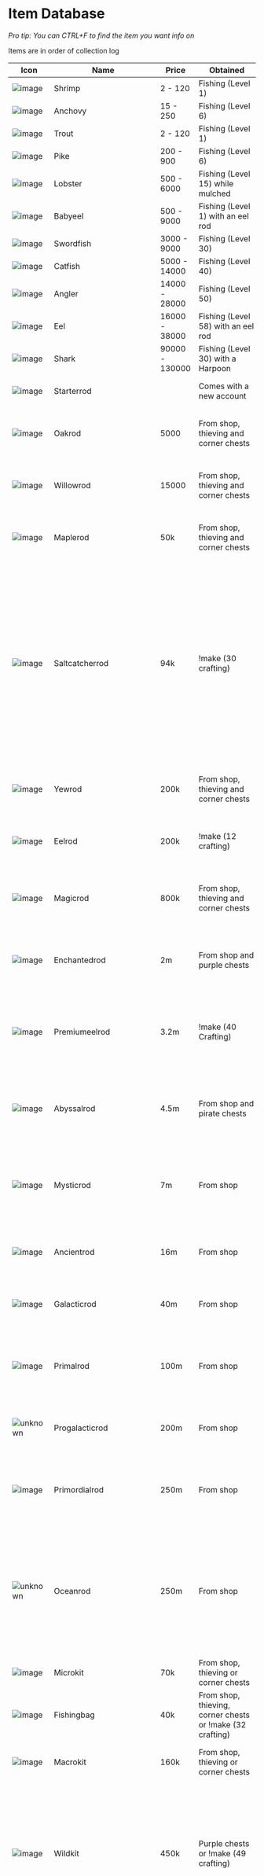 # Item Database

*Pro tip: You can CTRL+F to find the item you want info on*

Items are in order of collection log

| Icon | Name | Price | Obtained | !Item Info |  Wearable | Untradeable | Discontinued |
| -----| ---- | ----- | -------- | ------------| -------- | -------- | ------------ |
| ![image](https://fishbot.app/items/shrimp.png) | Shrimp | 2 - 120 | Fishing (Level 1) | |  | | |
| ![image](https://fishbot.app/items/anchovy.png) | Anchovy | 15 - 250 | Fishing (Level 6) | |  | | |
| ![image](https://fishbot.app/items/trout.png) | Trout | 2 - 120 | Fishing (Level 1) | |  | | |
| ![image](https://fishbot.app/items/pike.png) | Pike | 200 - 900 | Fishing (Level 6) | |  | | |
| ![image](https://fishbot.app/items/lobster.png) | Lobster | 500 - 6000 | Fishing (Level 15) while mulched | |  | | |
| ![image](https://fishbot.app/items/babyeel.png) | Babyeel | 500 - 9000 | Fishing (Level 1) with an eel rod | |  | | |
| ![image](https://fishbot.app/items/swordfish.png) | Swordfish | 3000 - 9000 | Fishing (Level 30) | |  | | |
| ![image](https://fishbot.app/items/catfish.png) | Catfish | 5000 - 14000 | Fishing (Level 40) | |  | | |
| ![image](https://fishbot.app/items/angler.png) | Angler | 14000 - 28000 | Fishing (Level 50) | |  | | |
| ![image](https://fishbot.app/items/eel.png) | Eel | 16000 - 38000 | Fishing (Level 58) with an eel rod| |  | | |
| ![image](https://fishbot.app/items/shark.png) | Shark | 90000 - 130000 | Fishing (Level 30) with a Harpoon| |  | | |
| ![image](https://fishbot.app/items/starterrod.png) | Starterrod | | Comes with a new account | *All noobs gotta start from somewhere!* | On the Rod slot | Untradeable | |
| ![image](https://fishbot.app/items/oakrod.png) | Oakrod | 5000 | From shop, thieving and corner chests | *Fishes well! An upgraded rod, much better than the Starter Rod* | On the Rod slot |  | |
| ![image](https://fishbot.app/items/willowrod.png) | Willowrod | 15000 | From shop, thieving and corner chests | *Fishes great! An upgraded rod, much better than the Oak Rod* | On the Rod slot |  | |
| ![image](https://fishbot.app/items/maplerod.png) | Maplerod |50k | From shop, thieving and corner chests | *Fishes superb! An upgraded rod, much better than your mates rod for sure* | On the Rod slot |  | |
| ![image](https://fishbot.app/items/saltcatcherrod.png) | Saltcatcherrod | 94k | !make (30 crafting) | *Collects salt when fishing but can only catch shrimp and anchovy, gives +20% to shrimp and anchovy caught. About as good as a maple rod. !use saltcatcherrod to collect salt charges into vials, or !use saltcatcherrod discard to discard ALL salt charges for 1 craft exp per charge.* | On the Rod slot |  | |
| ![image](https://fishbot.app/items/yewrod.png) | Yewrod | 200k| From shop, thieving and corner chests | *Fishes supremely! An upgraded rod, one of the best in the sport* | On the Rod slot |  | |
| ![image](https://fishbot.app/items/eelrod.png) | Eelrod | 200k | !make (12 crafting) | *Fishes exclusively for eels! About as good as a yew rod* | On the Rod slot |  | |
| ![image](https://fishbot.app/items/magicrod.png) | Magicrod | 800k | From shop, thieving and corner chests | *Fishes insanely well! An upgraded rod, better than most rods around town* | On the Rod slot |  | |
| ![image](https://fishbot.app/items/enchantedrod.png) | Enchantedrod | 2m | From shop and purple chests | *Fishes with the power of the gods! A world class rod, much better than most rods in the world* | On the Rod slot |  | |
| ![image](https://fishbot.app/items/premiumeelrod.png) | Premiumeelrod | 3.2m | !make (40 Crafting) | *Fishes exclusively for eels with +10% bonus to babyeel and eel caught. About as good as an enchanted rod* | On the Rod slot |  | |
| ![image](https://fishbot.app/items/abyssalrod.png) | Abyssalrod | 4.5m | From shop and pirate chests | *Fishes with the power of the devil! An INSANE rod, much better than most rods in the world* | On the Rod slot |  | |
| ![image](https://fishbot.app/items/mysticrod.png) | Mysticrod | 7m | From shop | *It sparkles, glows and you can just sense its powers, surely theres no known rod thats better in the whole galaxy!* | On the Rod slot |  | |
| ![image](https://fishbot.app/items/ancientrod.png) | Ancientrod | 16m | From shop | *Its ancient, from our great ancestors. A sheer godly and powerful rod!* | On the Rod slot |  | |
| ![image](https://fishbot.app/items/galacticrod.png) | Galacticrod | 40m | From shop | *A rod forged in the cosmos, a true magnificent galactic creation.* | On the Rod slot |  | |
| ![image](https://fishbot.app/items/primalrod.png) | Primalrod | 100m | From shop | *Ancient and predating all of history, forged from dinosaur bones. Surely the strongest rod to ever exist.* | On the Rod slot |  | |
| ![unknown](https://github.com/fishbotapp/fishbotwiki/assets/163616414/c5b6cc1f-36eb-45de-a5de-fe76e2f0c738) | Progalacticrod | 200m | From shop | *A tiny tiny bit better than galacticrod but gives +25% fishing xp.* | On the Rod slot |  | |
| ![image](https://fishbot.app/items/primordialrod.png) | Primordialrod | 250m | From shop | *Ancient, from the primordial soup marking the genesis of life. Slightly better than the primalrod.* | On the Rod slot |  | |
| ![unknown](https://github.com/fishbotapp/fishbotwiki/assets/163616414/c5b6cc1f-36eb-45de-a5de-fe76e2f0c738) | Oceanrod | 250m | From shop | *A deep sea rod, meaning it CANNOT be used for mulched fishing or catching shrimp or anchovy. Grants +1 fishing level when held, slightly better than the primordialrod* | On the Rod slot |  | |
| ![image](https://fishbot.app/items/microkit.png) | Microkit | 70k | From shop, thieving or corner chests | *Allows you to take Xtra Short (XS) fishing trips* | |  | |
| ![image](https://fishbot.app/items/fishingbag.png) | Fishingbag | 40k | From shop, thieving, corner chests or !make (32 crafting) | *Allows you to take Xtra Long (XL) fishing trips* | |  | |
| ![image](https://fishbot.app/items/macrokit.png) | Macrokit | 160k | From shop, thieving or corner chests | *Allows you to take Xtra Xtra Long (XXL) fishing trips* | |  | |
| ![image](https://fishbot.app/items/wildkit.png) | Wildkit | 450k | Purple chests or !make (49 crafting) | *Allows you to take Wildcard fishing trips. This will randomly select the trip length for you.. but grants you +1 fishing level and +1 to your rods power and speed for the trip. Use by doing !fish w* | |  | |
| ![image](https://fishbot.app/items/safekit.png) | Wildkit | 900k | Pirate chests | *Allows you to take Safe XXL fishing trips. This will be an xxl trip, but can never be longer than a fishbot reset. Use by doing !fish sxxl* | |  | |
| ![image](https://fishbot.app/items/gamblersmarble.png) | Gamblersmarble | 70k | Shop, thieving and corner chests | *Increases !gamble limit to 25k* | |  | |
| ![image](https://fishbot.app/items/slappersmarble.png) | Slappersmarble | 70k | Shop, thieving and corner chests | *Increases !slot limit to 500* | |  | |
| ![image](https://fishbot.app/items/incomemarble.png) | Incomemarble | 70k | Shop, thieving and corner chests | *You will get $IRM 5 more every payday!  It stacks with other income items* | |  | |
| ![image](https://fishbot.app/items/interestmarble.png) | Interestmarble | 1.5m | Shop, thieving and purple/pirate chests | *Your coins gain 0.0002% interest every payday (every 15 mins). It stacks with other interest items. Caps out at 15k per payday* | |  | |
| ![image](https://fishbot.app/items/sippersmarble.png) | Sippersmarble | 80k | Thieving and corner chests | *All potions last an extra 20 mins when drank (does not stack with other sippers items)* | |  | |
| ![image](https://fishbot.app/items/gamblerscharm.png) | Gamblerscharm | 200k | Shop, thieving and corner chests | *Increases !gamble limit to 50k* | |  | |
| ![image](https://fishbot.app/items/slapperscharm.png) | Slapperscharm | 200k | Shop, thieving and corner chests | *Increases !slot limit to 1000* | |  | |
| ![image](https://fishbot.app/items/incomecharm.png) | Incomecharm | 200k | Shop, thieving and corner chests | *You will get $IRM 10 more every payday! It stacks with other income items. * | |  | |
| ![image](https://fishbot.app/items/interestcharm.png) | Interestcharm | 5m | Shop, pirate chests | *Your coins gain 0.001% interest every payday (every 15 mins). It stacks with other interest items. Caps out at 15k per payday* | |  | |
| ![image](https://fishbot.app/items/sipperscharm.png) | Sipperscharm | 140k | Thieving and corner/purple chests | *All potions last an extra 40 mins when drank (does not stack with other sippers items)* | |  | |
| ![image](https://fishbot.app/items/gamblersorb.png) | Gamblersorb | 450k | Shop, thieving and corner chests | *Increases !gamble limit to 100k* | |  | |
| ![image](https://fishbot.app/items/slappersorb.png) | Slappersorb | 450k | Shop, thieving and corner chests | *Increases !slot limit to 2000* | |  | |
| ![image](https://fishbot.app/items/incomeorb.png) | Incomeorb | 450k | Shop, thieving and corner chests | *You will get $IRM 20 more every payday!  It stacks with other income items. * | |  | |
| ![image](https://fishbot.app/items/interestorb.png) | Interestorb | 15m | Shop | *Your coins gain 0.002% interest every payday (every 15 mins). It stacks with other interest items. Caps out at 15k per payday* | |  | |
| ![image](https://fishbot.app/items/sippersorb.png) | Sippersorb | 300k | Thieving and purple/pirate chests | *All potions last an extra 60 mins when drank (does not stack with other sippers items)* | |  | |
| ![image](https://fishbot.app/items/crushedvial.png) | Crushedvial |  | Crushing `vial` with `hammer` | *The remains from a crushed up vial, used in many crafting !make recipes. * | |  | |
| ![image](https://fishbot.app/items/mulch.png) | Mulch |  | by !makemulch (requires 25x `anchovy` and 15 fishing) | *Made from mushing together anchovies, used to attract bigger fish (lobster)* | |  | |
| ![image](https://fishbot.app/items/megamulch.png) | Megamulch |  | by !use mulch (requires 200x `shrimp` and 40x `mulch` and 25 fishing) | *Used to attract bigger fish, but with only 2% chance to lose it per trip. Also adds an extra 4% fish caught via mulched fishing.* | |  | |
| ![image](https://fishbot.app/items/bova.png) | Bova |  | found via harvesting a bova bush | *A cluster of bova leaves which can be woven to make all kinds of bova equiptment!* | |  | |
| ![image](https://fishbot.app/items/fisheye.png) | Fisheye |  | by using an `eyehook` on `pike`, thieving, corner chests | *A leftover fisheye! lol. Used in many crafting !make recipes* | |  | |
| ![image](https://fishbot.app/items/rustycoin.png) | Rustycoin |  | thieving and corner chests | *A rusty coin... Used in many crafting !make creipes* | |  | |
| ![image](https://fishbot.app/items/lobsterclaw.png) | Lobsterclaw |  | by using a `lobster` | *A lobster claw! would go well in a potion.  Used in many crafting !make recipes* | |  | |
| ![image](https://fishbot.app/items/fisheggs.png) | Fisheggs |  | by using a `gutter` on most fish | *Fish eggs (fresh and juicy), extracted from a fish! Used in many crafting !make recipes* | |  | |
| ![image](https://fishbot.app/items/pileofsand.png) | Pileofsand |  | found via mulching, fishing or corner chests | *Casual pile of sand* | |  | |
| ![image](https://fishbot.app/items/vial.png) | Vial |  | via fishing, thieving and corner chests | *Can be used to make potions* | |  | |
| ![image](https://fishbot.app/items/vialofsalt.png) | Vialofsalt |  | by using a `chisel` on `saltrock` or by fishing with a `saltcatcherrod` | *Great for drying things out! Can convert eelskin to eelhide* | |  | |
| ![image](https://fishbot.app/items/craftingpotion.png) | Craftingpotion |  | !make (7 crafting) | *Boosts crafting level by 5 for 2 hours* | |  | |
| ![image](https://fishbot.app/items/thievingpotion.png) | Thievingpotion |  | !make (19 crafting) | *Boosts thieving level by 5 for 2 hours* | |  | |
| ![image](https://fishbot.app/items/fishingpotion.png) | Fishingpotion |  | !make (32 crafting) | *Boosts fishing level by 5 for 2 hours* | |  | |
| ![image](https://fishbot.app/items/mulchbomb.png) | Mulchbomb |  | !make (34 crafting) | *Explodes and instantly turns ALL of your fish (of all type) to mulch at various rates. You will not get any craft xp for this.* | |  | |
| ![image](https://fishbot.app/items/sortingpotion.png) | Sortingpotion |  | !make (37 crafting) | *Sorts the order of your inventory to match that of the collection log* | |  | |
| ![image](https://fishbot.app/items/gamblerspotion.png) | Gamblerspotion |  | !make (42 crafting) | *Makes your gamble and slot limit 2x, gamble win 52 and over (instead of 53) and mysteryprize and feech 1% easier to get in slots.. for 2 hours* | |  | |
| ![image](https://fishbot.app/items/alchemypotion.png) | Alchemypotion |  | !make (44 crafting) | *Can use on an item to sell that item for 42% of its value (compared to 35% you would get from !sell)* | |  | |
| ![image](https://fishbot.app/items/extendedcraftingpotion.png) | Extendedcraftingpotion |  | !make (37 crafting) | *Boosts crafting lvl by 5... until next reset!* | |  | |
| ![image](https://fishbot.app/items/extendedthievingpotion.png) | Extendedthievingpotion |  | !make (41 crafting) | *Boosts thieving lvl by 5... until next reset!* | |  | |
| ![image](https://fishbot.app/items/extendedfishingpotion.png) | Extendedfishingpotion |  | !make (46 crafting) | *Boosts fishing lvl by 5... until next reset!* | |  | |
| ![image](https://fishbot.app/items/supercraftingpotion.png) | Supercraftingpotion |  | !make (39 crafting) | *Boosts crafting level by 9 for 2 hours* | |  | |
| ![image](https://fishbot.app/items/superthievingpotion.png) | Superthievingpotion |  | !make (48 crafting) | *Boosts thieving level by 9 for 2 hours* | |  | |
| ![image](https://fishbot.app/items/superfishingpotion.png) | Superfishingpotion |  | !make (52 crafting) | *Boosts fishing level by 9 for 2 hours* | |  | |
| ![image](https://fishbot.app/items/bovaberrypotion.png) | Bovaberrypotion |  | !make (53 crafting) | When drank, is consumed and gives +225 fishing, thieving and crafting xp. It also grants 10% chance of an extra bova when harvesting a bova bush until next reset! ** | |  | |
| ![image](https://fishbot.app/items/extendedgamblerspotion.png) | Extendedgamblerspotion |  | !make (54 crafting) | *Just like a regular gamblerspotion..  but will last until next reset!* | |  | |
| ![unknown](https://github.com/fishbotapp/fishbotwiki/assets/163616414/c5b6cc1f-36eb-45de-a5de-fe76e2f0c738)  | ??? |  |  | ** | |  | |
|  ![unknown](https://github.com/fishbotapp/fishbotwiki/assets/163616414/c5b6cc1f-36eb-45de-a5de-fe76e2f0c738)  | ??? |  | | ** | |  | |
|  ![unknown](https://github.com/fishbotapp/fishbotwiki/assets/163616414/c5b6cc1f-36eb-45de-a5de-fe76e2f0c738)  | ??? |  | | ** | |  | |
| ![unknown](https://github.com/fishbotapp/fishbotwiki/assets/163616414/c5b6cc1f-36eb-45de-a5de-fe76e2f0c738) | ??? |  |  | ** | |  | |
|  ![unknown](https://github.com/fishbotapp/fishbotwiki/assets/163616414/c5b6cc1f-36eb-45de-a5de-fe76e2f0c738) | ??? |  |  | ** | |  | |
|  ![unknown](https://github.com/fishbotapp/fishbotwiki/assets/163616414/c5b6cc1f-36eb-45de-a5de-fe76e2f0c738) | ??? |  |  | ** | |  | |
|  ![unknown](https://github.com/fishbotapp/fishbotwiki/assets/163616414/c5b6cc1f-36eb-45de-a5de-fe76e2f0c738) | ??? |  |  | ** | |  | |
| ![image](https://fishbot.app/items/straw.png) | Straw |  |  | ** | |  | |
| ![image](https://fishbot.app/items/eyehook.png) | Eyehook |  |  | ** | |  | |
| ![image](https://fishbot.app/items/hammer.png) | Hammer |  |  | ** | |  | |
| ![image](https://fishbot.app/items/mulchmallet.png) | Mulchmallet |  |  | ** | |  | |
| ![image](https://fishbot.app/items/chisel.png) | Chisel |  |  | ** | |  | |
| ![image](https://fishbot.app/items/craftingknife.png) | Craftingknife |  |  | ** | |  | |
| ![image](https://fishbot.app/items/gutter.png) | Gutter |  |  | ** | |  | |
| ![image](https://fishbot.app/items/sickle.png) | Sickle |  |  | ** | |  | |
| ![image](https://fishbot.app/items/glowingstraw.png) | Glowingstraw |  |  | ** | |  | |
| ![image](https://fishbot.app/items/glowingeyehook.png) | Glowingeyehook |  |  | ** | |  | |
| ![image](https://fishbot.app/items/glowinghammer.png) | Glowinghammer |  |  | ** | |  | |
| ![image](https://fishbot.app/items/glowingmulchmallet.png) | Glowingmulchmallet |  |  | ** | |  | |
| ![image](https://fishbot.app/items/glowingchisel.png) | Glowingchisel |  |  | ** | |  | |
| ![image](https://fishbot.app/items/glowingcraftingknife.png) | Glowingcraftingknife |  |  | ** | |  | |
| ![image](https://fishbot.app/items/glowinggutter.png) | Glowinghutter |  |  | ** | |  | |
| ![image](https://fishbot.app/items/glowingsickle.png) | Glowingsickle |  |  | ** | |  | |
| ![image](https://fishbot.app/items/mealer.png) | Mealer |  |  | ** | |  | |
| ![image](https://fishbot.app/items/mealexpansionpack.png) | Mealexpansionpack |  |  | ** | |  | |
| ![image](https://fishbot.app/items/fishmeal.png) | Fishmeal |  |  | ** | |  | |
| ![image](https://fishbot.app/items/mealshield.png) | Mealshield |  |  | ** | |  | |
| ![image](https://fishbot.app/items/lobsterlure.png) | Lobsterlure |  |  | *when you fish for lobsters you will get 10% more* | |  | |
| ![image](https://fishbot.app/items/anchovyanchor.png) | Anchovyanchor |  |  | *theres a 10% chance to double your anchovies caught* | |  | |
| ![image](https://fishbot.app/items/trouttrappa.png) | Trouttrappa |  |  | *you will get 7% more trout and trout caught give 7% more exp* | |  | |
| ![image](https://fishbot.app/items/pikepicker.png) | Pikepicker |  |  | *+10% pike caught* | |  | |
| ![image](https://fishbot.app/items/pikepecker.png) | Pikepecker |  |  | *pikes give 10% more exp when fished* | |  | |
| ![image](https://fishbot.app/items/swordsnatcher.png) | Swordsnatcher |  |  | *+5% swordfish caught. Also, if you catch 3 or more swordfish in a single fishing trip, it will add 3 more* | |  | |
| ![image](https://fishbot.app/items/catnip.png) | Catnip |  |  | *+10% catfish caught. Also, each pike you catch will give a 1 in 60 chance to upgrade to a catfish* | |  | |
| ![image](https://fishbot.app/items/eelbait.png) | Eelbait |  |  | *+12% eels/babyeels caught and 2% chance to double all eels/babyeels caught* | |  | |
| ![image](https://fishbot.app/items/primeeelbait.png) | Primeeelbait |  |  | *eels/babyeels caught each trip will boost randomly between +10% and +100%* | |  | |
| ![image](https://fishbot.app/items/angludo.png) | Angludo |  |  | *+15% angler caught. Also, (if lvl 50 or higher fishing) grants 1 in 700 chance PER minute spent on the lake to get a free angler* | |  | |
| ![image](https://fishbot.app/items/rainbowtrout.png) | Rainbowtrout |  |  | *grants +2% exp for fishing trout and +1% trout caught. Counts for all fishing trips and you can stack as many as you like! (up to a max of 50x rainbowtrout)* | |  | |
| ![image](https://fishbot.app/items/albinolobster.png) | Albinolobster |  |  | *grants +1% lobster gained on fishing trips and you can stack as many of them as you like! (up to a max of 100x)* | |  | |
| ![image](https://fishbot.app/items/lobsterbarrel.png) | lobsterbarrel |  |  | ** | |  | |
| ![image](https://fishbot.app/items/lobsterstatue.png) | lobsterstatue |  |  | ** | |  | |
| ![unknown](https://github.com/fishbotapp/fishbotwiki/assets/163616414/c5b6cc1f-36eb-45de-a5de-fe76e2f0c738) | ??? |  |  | ** | |  | |
| ![image](https://fishbot.app/items/minilockpick.png) | minilockpick |  |  | ** | |  | |
| ![image](https://fishbot.app/items/lockpick.png) | lockpick |  |  | ** | |  | |
| ![image](https://fishbot.app/items/bronzelockpick.png) | bronzelockpick |  |  | ** | |  | |
| ![image](https://fishbot.app/items/silverlockpick.png) | silverlockpick |  |  | ** | |  | |
| ![image](https://fishbot.app/items/goldlockpick.png) | goldlockpick |  |  | ** | |  | |
| ![image](https://fishbot.app/items/platinumlockpick.png) | platinumlockpick |  |  | ** | |  | |
| ![image](https://fishbot.app/items/enchantedlockpick.png) | enchantedlockpick |  |  | ** | |  | |
| ![unknown](https://github.com/fishbotapp/fishbotwiki/assets/163616414/c5b6cc1f-36eb-45de-a5de-fe76e2f0c738) | ???? |  |  | ** | |  | |
| ![unknown](https://github.com/fishbotapp/fishbotwiki/assets/163616414/c5b6cc1f-36eb-45de-a5de-fe76e2f0c738) | ???? |  |  | ** | |  | |
| ![image](https://fishbot.app/items/barrelnote.png) | barrelnote |  |  | ** | |  | |
| ![image](https://fishbot.app/items/otherbarrelnote.png) | otherbarrelnote |  |  | ** | |  | |
| ![image](https://fishbot.app/items/shorenote.png) | shorenote |  |  | ** | |  | |
| ![image](https://fishbot.app/items/shopnote.png) | shopnote |  |  | ** | |  | |
| ![unknown](https://github.com/fishbotapp/fishbotwiki/assets/163616414/c5b6cc1f-36eb-45de-a5de-fe76e2f0c738) | ???? |  |  | ** | |  | |
| ![image](https://fishbot.app/items/coinbattery.png) | coinbattery |  |  | ** | |  | |
| ![image](https://fishbot.app/items/shrimpbattery.png) | shrimpbattery |  |  | ** | |  | |
| ![image](https://fishbot.app/items/lobsterbattery.png) | lobsterbattery |  |  | ** | |  | |
| ![image](https://fishbot.app/items/shrimppassport.png) | shrimppassport |  |  | ** | |  | |
| ![image](https://fishbot.app/items/anchovypassport.png) | anchovypassport |  |  | ** | |  | |
| ![image](https://fishbot.app/items/troutpassport.png) | troutpassport |  |  | ** | |  | |
| ![image](https://fishbot.app/items/pikepassport.png) | pikepassport |  |  | ** | |  | |
| ![image](https://fishbot.app/items/shrimpmarket.png) | shrimpmarket |  |  | ** | |  | |
| ![image](https://fishbot.app/items/anchovymarket.png) | anchovymarket |  |  | ** | |  | |
| ![image](https://fishbot.app/items/troutmarket.png) | troutmarket |  |  | ** | |  | |
| ![image](https://fishbot.app/items/pikemarket.png) | pikemarket |  |  | ** | |  | |
| ![image](https://fishbot.app/items/swordfishmarket.png) | swordfishmarket |  |  | ** | |  | |
| ![image](https://fishbot.app/items/lobstermarket.png) | lobstermarket |  |  | ** | |  | |
| ![image](https://fishbot.app/items/goodreel.png) | goodreel |  |  | ** | |  | |
| ![image](https://fishbot.app/items/greatreel.png) | greatreel |  |  | ** | |  | |
| ![image](https://fishbot.app/items/supremereel.png) | supremereel |  |  | ** | |  | |
| ![image](https://fishbot.app/items/goodgrip.png) | goodgrip |  |  | ** | |  | |
| ![image](https://fishbot.app/items/greatgrip.png) | greatgrip |  |  | ** | |  | |
| ![image](https://fishbot.app/items/supremegrip.png) | supremegrip |  |  | ** | |  | |
| ![image](https://fishbot.app/items/slots2.png) | slots2 |  |  | ** | |  | |
| ![image](https://fishbot.app/items/gamblebanner.png) | gamblebanner |  |  | ** | |  | |
| ![image](https://fishbot.app/items/eelskin.png) | eelskin |  |  | ** | |  | |
| ![image](https://fishbot.app/items/eelhide.png) | eelhide |  |  | ** | |  
| ![image](https://fishbot.app/items/sharkeye.png) | sharkeye |  |  | ** | |  
| ![image](https://fishbot.app/items/sharkskin.png) | sharkskin |  |  | ** | |  
| ![image](https://fishbot.app/items/sharkhide.png) | sharkhide |  |  | ** | |  
| ![image](https://fishbot.app/items/sharkfin.png) | sharkfin |  |  | ** | |  
| ![image](https://fishbot.app/items/fishinglamp.png) | fishinglamp |  |  | ** | |  
| ![image](https://fishbot.app/items/visiontotem.png) | visiontotem |  |  | ** | |  
| ![image](https://fishbot.app/items/glasstotem.png) | glasstotem |  |  | ** | |  
| ![image](https://fishbot.app/items/fishxpring.png) | fishxpring |  |  | ** | |  
| ![image](https://fishbot.app/items/fishfortunering.png) | fishfortunering |  |  | ** | |  
| ![image](https://fishbot.app/items/thievexpammy.png) | thievexpammy |  |  | ** | |  
| ![image](https://fishbot.app/items/thievetimeammy.png) | thievetimeammy |  |  | ** | |  
| ![image](https://fishbot.app/items/craftxpanklet.png) | craftxpanklet |  |  | ** | |  
| ![image](https://fishbot.app/items/craftsupplyanklet.png) | craftsupplyanklet |  |  | ** | |  
| ![image](https://fishbot.app/items/blingbox.png) | blingbox |  |  | ** | |  
| ![image](https://fishbot.app/items/blingbuffer.png) | blingbuffer |  |  | ** | |  
| ![image](https://fishbot.app/items/blingtrinket.png) | blingtrinket |  |  | ** | |  
| ![image](https://fishbot.app/items/uncutsapphire.png) | uncutsapphire |  |  | ** | |  
| ![image](https://fishbot.app/items/uncutemerald.png) | uncutemerald |  |  | ** | |  
| ![image](https://fishbot.app/items/uncutruby.png) | uncutruby |  |  | ** | |  
| ![image](https://fishbot.app/items/uncutamethyst.png) | uncutamethyst |  |  | ** | |  
| ![image](https://fishbot.app/items/uncutlapis.png) | uncutlapis |  |  | ** | |  
| ![image](https://fishbot.app/items/uncutonyx.png) | uncutonyx |  |  | ** | |  
| ![unknown](https://github.com/fishbotapp/fishbotwiki/assets/163616414/c5b6cc1f-36eb-45de-a5de-fe76e2f0c738) | ???? |  |  | ** | |  
| ![image](https://fishbot.app/items/sapphire.png) | sapphire |  |  | ** | |  
| ![image](https://fishbot.app/items/emerald.png) | emerald |  |  | ** | |  
| ![image](https://fishbot.app/items/ruby.png) | ruby |  |  | ** | |  
| ![image](https://fishbot.app/items/amethyst.png) | amethyst |  |  | ** | |  
| ![image](https://fishbot.app/items/lapis.png) | lapis |  |  | ** | |  
| ![image](https://fishbot.app/items/onyx.png) | onyx |  |  | ** | |  
| ![unknown](https://github.com/fishbotapp/fishbotwiki/assets/163616414/c5b6cc1f-36eb-45de-a5de-fe76e2f0c738) | ????? |  |  | ** | |  
| ![image](https://fishbot.app/items/saltrock.png) | saltrock |  |  | ** | |  
| ![image](https://fishbot.app/items/glasstrinket.png) | glasstrinket |  |  | ** | |  
| ![image](https://fishbot.app/items/saltdispencer.png) | saltdispencer |  |  | ** | |  
| ![image](https://fishbot.app/items/greensaltdispencer.png) | greensaltdispencer |  |  | ** | |  
| ![image](https://fishbot.app/items/redsaltdispencer.png) | redsaltdispencer |  |  | ** | |  
| ![image](https://fishbot.app/items/saltypants.png) | saltypants |  |  | ** | |  
| ![image](https://fishbot.app/items/vialpack.png) | vialpack |  |  | ** | |  
| ![image](https://fishbot.app/items/mulchpack.png) | mulchpack |  |  | ** | |  
| ![image](https://fishbot.app/items/fisheyepack.png) | fisheyepack |  |  | ** | |  
| ![image](https://fishbot.app/items/rustycoinpack.png) | rustycoinpack |  |  | ** | |  
| ![image](https://fishbot.app/items/lobsterclawpack.png) | lobsterclawpack |  |  | ** | |  
| ![image](https://fishbot.app/items/leatherpack.png) | leatherpack |  |  | ** | |  
| ![image](https://fishbot.app/items/guildpack.png) | guildpack |  |  | ** | |  
| ![image](https://fishbot.app/items/automulcher.png) | automulcher |  |  | ** | |  
| ![image](https://fishbot.app/items/shrimperslamp.png) | shrimperslamp |  |  | ** | |  
| ![image](https://fishbot.app/items/chovylamp.png) | chovylamp |  |  | ** | |  
| ![image](https://fishbot.app/items/sleeperslamp.png) | sleeperslamp |  |  | ** | |  
| ![image](https://fishbot.app/items/troutylamp.png) | troutylamp |  |  | ** | |  
| ![image](https://fishbot.app/items/mulcherslamp.png) | mulcherslamp |  |  | ** | |  
| ![image](https://fishbot.app/items/profishinglamp.png) | profishinglamp |  |  | ** | |  
|  ![unknown](https://github.com/fishbotapp/fishbotwiki/assets/163616414/c5b6cc1f-36eb-45de-a5de-fe76e2f0c738) | ???? |  |  | ** | | 
| ![image](https://fishbot.app/items/bluefishbowl.png) | bluefishbowl |  |  | ** | |  
| ![image](https://fishbot.app/items/greenfishbowl.png) | greenfishbowl |  |  | ** | |  
| ![image](https://fishbot.app/items/powershards.png) | powershards |  |  | ** | |  
| ![image](https://fishbot.app/items/speedshards.png) | speedshards |  |  | ** | |  
| ![image](https://fishbot.app/items/sapphiresinker.png) | sapphiresinker |  |  | ** | |  
| ![image](https://fishbot.app/items/rubysinker.png) | rubysinker |  |  | ** | |  
| ![image](https://fishbot.app/items/onyxsinker.png) | onyxsinker |  |  | ** | |  
| ![unknown](https://github.com/fishbotapp/fishbotwiki/assets/163616414/c5b6cc1f-36eb-45de-a5de-fe76e2f0c738) | ???? |  |  | ** | |  
| ![image](https://fishbot.app/items/chiselheatstone.png) | chiselheatstone |  |  | ** | |  
| ![image](https://fishbot.app/items/rubylocket.png) | rubylocket |  |  | ** | |  
| ![unknown](https://github.com/fishbotapp/fishbotwiki/assets/163616414/c5b6cc1f-36eb-45de-a5de-fe76e2f0c738) | ???? |  |  | ** | |  
| ![image](https://fishbot.app/items/maniceggeye.png) | maniceggeye |  |  | ** | |  
| ![image](https://fishbot.app/items/gamblersglasses.png) | gamblersglasses |  |  | ** | |  
|  ![unknown](https://github.com/fishbotapp/fishbotwiki/assets/163616414/c5b6cc1f-36eb-45de-a5de-fe76e2f0c738) | ????? |  |  | ** | |  
| ![image](https://fishbot.app/items/orbcore.png) | orbcore |  |  | ** | |  
| ![image](https://fishbot.app/items/smallxpbag.png) | smallxpbag |  |  | ** | |  
| ![image](https://fishbot.app/items/medxpbag.png) | medxpbag |  |  | ** | |  
| ![image](https://fishbot.app/items/bigxpbag.png) | bigxpbag |  |  | ** | |  
| ![image](https://fishbot.app/items/hugexpbag.png) | hugexpbag |  |  | ** | |  
| ![image](https://fishbot.app/items/massivexpbag.png) | massivexpbag |  |  | ** | |  
| ![image](https://fishbot.app/items/bova.png) | bova |  |  By harvesting bova corner events | ** | |  
| ![image](https://fishbot.app/items/fishberry.png) | fishberry |  | Rare find when harvesting bova corner events  | ** | |  
| ![image](https://fishbot.app/items/thieveberry.png) | thieveberry |  | Rare find when harvesting bova corner events  | ** | |  
| ![image](https://fishbot.app/items/craftberry.png) | craftberry |  | Rare find when harvesting bova corner events  | ** | |  
| ![image](https://fishbot.app/items/fishbovaboots.png) | fishbovaboots |  | can !make at level 21 crafting | ** | |  
| ![image](https://fishbot.app/items/thievebovaboots.png) | thievebovaboots |  | can !make at level 21 crafting | ** | |  
| ![image](https://fishbot.app/items/craftbovaboots.png) | craftbovaboots |  | can !make at level 21 crafting | ** | |  
| ![image](https://fishbot.app/items/fishbovagloves.png) | fishbovagloves |  | can !make at level 27 crafting | ** | |  
| ![image](https://fishbot.app/items/thievebovagloves.png) | thievebovagloves |  | can !make at level 27 crafting | ** | |  
| ![image](https://fishbot.app/items/craftbovagloves.png) | craftbovagloves |  | can !make at level 27 crafting | ** | |  
| ![image](https://fishbot.app/items/bovaberly.png) | bovaberly |  | can !make at level 30 crafting | ** | |  
| ![image](https://fishbot.app/items/bovalockpurse.png) | bovalockpurse |  | can !make at level 30 crafting | ** | |  
| ![image](https://fishbot.app/items/bovasaltbox.png) | bovasaltbox |  | can !make at level 30 crafting | ** | |  
| ![image](https://fishbot.app/items/fishbovahat.png) | fishbovahat |  | can !make at level 35 crafting | ** | |  
| ![image](https://fishbot.app/items/thievebovahat.png) | thievebovahat |  | can !make at level 35 crafting | ** | |  
| ![image](https://fishbot.app/items/craftbovahat.png) | craftbovahat |  | can !make at level 35 crafting | ** | |  
| ![image](https://fishbot.app/items/fishbovashorts.png) | fishbovashorts |  |  can !make at level 38 crafting| ** | |  
| ![image](https://fishbot.app/items/thievebovashorts.png) | thievebovashorts |  | can !make at level 38 crafting | ** | |  
| ![image](https://fishbot.app/items/craftbovashorts.png) | craftbovashorts |  | can !make at level 38 crafting | ** | |  
| ![image](https://fishbot.app/items/fishbovamask.png) | fishbovamask |  | can !make at level 41 crafting | ** | |  
| ![image](https://fishbot.app/items/thievebovamask.png) | thievebovamask |  | can !make at level 41 crafting | ** | |  
| ![image](https://fishbot.app/items/craftbovamask.png) | craftbovamask |  | can !make at level 41 crafting | ** | |  
| ![image](https://fishbot.app/items/fishbovaeski.png) | fishbovaeski |  | can !make at level 42 crafting | ** | |  
| ![image](https://fishbot.app/items/thievebovaeski.png) | thievebovaeski |  | can !make at level 42 crafting | ** | |  
| ![image](https://fishbot.app/items/craftbovaeski.png) | craftbovaeski |  |can !make at level 42 crafting  | ** | |  
| ![image](https://fishbot.app/items/fishbovanecklace.png) | fishbovanecklace |  | can !make at level 47 crafting | ** | |  
| ![image](https://fishbot.app/items/thievebovanecklace.png) | thievebovanecklace | | can !make at level 47 crafting |  | ** | |  
| ![image](https://fishbot.app/items/craftbovanecklace.png) | craftbovanecklace |  | can !make at level 47 crafting | ** | |  
| ![image](https://fishbot.app/items/fishbovagown.png) | fishbovagown |  |  can !make at level 51 crafting| ** | |  
| ![image](https://fishbot.app/items/thievebovagown.png) | thievebovagown |  | can !make at level 51 crafting |  | ** | |  
| ![image](https://fishbot.app/items/craftbovagown.png) | craftbovagown |  | can !make at level 51 crafting | ** | |  
| ![image](https://fishbot.app/items/fishbovaring.png) | fishbovaring |  | can !make at level 53 crafting | ** | |  
| ![image](https://fishbot.app/items/thievebovaring.png) | thievebovaring |  | can !make at level 53 crafting  | ** | |  
| ![image](https://fishbot.app/items/craftbovaring.png) | craftbovaring |  | can !make at level 53 crafting | ** | |  
| ![image](https://fishbot.app/items/redcoat.png) | redcoat |  |  | ** | |  
| ![image](https://fishbot.app/items/greencoat.png) | greencoat |  |  | ** | |  
| ![image](https://fishbot.app/items/turncoat.png) | turncoat |  |  | ** | |  
| ![image](https://fishbot.app/items/ghostcoat.png) | ghostcoat |  |  | ** | |  
| ![image](https://fishbot.app/items/spycoat.png) | spycoat |  |  | ** | |  
| ![image](https://fishbot.app/items/brewgloves.png) | Brewgloves |  |  | ** | |  | |
| ![image](https://fishbot.app/items/mulchupgloves.png) | Mulchupgloves |  |  | ** | |  | |
| ![image](https://fishbot.app/items/fishworkgloves.png) | Fishworkgloves |  |  | ** | |  | |
| ![image](https://fishbot.app/items/eelworkgloves.png) | Eelworkgloves |  |  | ** | |  | |
| ![image](https://fishbot.app/items/thiefgloves.png) | Thiefgloves |  |  | ** | |  | |
| ![image](https://fishbot.app/items/blipgloves.png) | Blipgloves |  |  | ** | |  | |
| ![image](https://fishbot.app/items/thiefmask.png) | Thiefmask |  |  | ** | |  | |
| ![image](https://fishbot.app/items/thiefboots.png) | Thiefboots |  |  | ** | |  | |
| ![image](https://fishbot.app/items/clawgetterboots.png) | Clawgetterboots |  |  | ** | |  | |
| ![image](https://fishbot.app/items/vialpocket.png) | Vialpocket |  |  | ** | |  | |
| ![image](https://fishbot.app/items/mulchpocket.png) | Mulchpocket |  |  | ** | |  | |
| ![image](https://fishbot.app/items/dubloonpocket.png) | Dubloonpocket |  |  | ** | |  | |
| ![image](https://fishbot.app/items/gempocket.png) | Gempocket |  |  | ** | |  | |
| ![image](https://fishbot.app/items/coinpurse.png) | Coinpurse |  |  | ** | |  | |
| ![image](https://fishbot.app/items/craftingsack.png) | Craftingsack |  |  | ** | |  | |
| ![image](https://fishbot.app/items/thievingsack.png) | Thievingsack |  |  | ** | |  | |
| ![image](https://fishbot.app/items/fishingsack.png) | Fishingsack |  |  | ** | |  | |
| ![image](https://fishbot.app/items/moneysack.png) | Moneysack |  |  | ** | |  | |
| ![image](https://fishbot.app/items/mealhidepants.png) | Mealhidepants |  |  | ** | |  | |
| ![image](https://fishbot.app/items/speedhidepants.png) | Speedhidepants |  |  | ** | |  | |
| ![image](https://fishbot.app/items/sleephidepants.png) | Sleephidepants |  |  | ** | |  | |
| ![image](https://fishbot.app/items/eelerseski.png) | Eelerseski |  |  | ** | |  | |
| ![image](https://fishbot.app/items/eelhideshield.png) | Eelhideshield |  |  | ** | |  | |
| ![unknown](https://github.com/fishbotapp/fishbotwiki/assets/163616414/c5b6cc1f-36eb-45de-a5de-fe76e2f0c738) | ??? |  |  | ** | |  | |
| ![unknown](https://github.com/fishbotapp/fishbotwiki/assets/163616414/c5b6cc1f-36eb-45de-a5de-fe76e2f0c738) | ??? |  |  | ** | |  | |
| ![unknown](https://github.com/fishbotapp/fishbotwiki/assets/163616414/c5b6cc1f-36eb-45de-a5de-fe76e2f0c738) | ??? |  |  | ** | |  | |
| ![unknown](https://github.com/fishbotapp/fishbotwiki/assets/163616414/c5b6cc1f-36eb-45de-a5de-fe76e2f0c738) | ??? |  |  | ** | |  | |
| ![unknown](https://github.com/fishbotapp/fishbotwiki/assets/163616414/c5b6cc1f-36eb-45de-a5de-fe76e2f0c738) | ??? |  |  | ** | |  | |
| ![unknown](https://github.com/fishbotapp/fishbotwiki/assets/163616414/c5b6cc1f-36eb-45de-a5de-fe76e2f0c738) | ??? |  |  | ** | |  | |
| ![unknown](https://github.com/fishbotapp/fishbotwiki/assets/163616414/c5b6cc1f-36eb-45de-a5de-fe76e2f0c738) | ??? |  |  | ** | |  | |
| ![unknown](https://github.com/fishbotapp/fishbotwiki/assets/163616414/c5b6cc1f-36eb-45de-a5de-fe76e2f0c738) | ??? |  |  | ** | |  | |
| ![unknown](https://github.com/fishbotapp/fishbotwiki/assets/163616414/c5b6cc1f-36eb-45de-a5de-fe76e2f0c738) | ??? |  |  | ** | |  | |
| ![unknown](https://github.com/fishbotapp/fishbotwiki/assets/163616414/c5b6cc1f-36eb-45de-a5de-fe76e2f0c738) | ??? |  |  | ** | |  | |
| ![unknown](https://github.com/fishbotapp/fishbotwiki/assets/163616414/c5b6cc1f-36eb-45de-a5de-fe76e2f0c738) | ??? |  |  | ** | |  | |
| ![unknown](https://github.com/fishbotapp/fishbotwiki/assets/163616414/c5b6cc1f-36eb-45de-a5de-fe76e2f0c738) | ??? |  |  | ** | |  | |
| ![unknown](https://github.com/fishbotapp/fishbotwiki/assets/163616414/c5b6cc1f-36eb-45de-a5de-fe76e2f0c738) | ??? |  |  | ** | |  | |
| ![unknown](https://github.com/fishbotapp/fishbotwiki/assets/163616414/c5b6cc1f-36eb-45de-a5de-fe76e2f0c738) | ??? |  |  | ** | |  | |
| ![unknown](https://github.com/fishbotapp/fishbotwiki/assets/163616414/c5b6cc1f-36eb-45de-a5de-fe76e2f0c738) | ??? |  |  | ** | |  | |
| ![unknown](https://github.com/fishbotapp/fishbotwiki/assets/163616414/c5b6cc1f-36eb-45de-a5de-fe76e2f0c738) | ??? |  |  | ** | |  | |
| ![unknown](https://github.com/fishbotapp/fishbotwiki/assets/163616414/c5b6cc1f-36eb-45de-a5de-fe76e2f0c738) | ??? |  |  | ** | |  | |
| ![unknown](https://github.com/fishbotapp/fishbotwiki/assets/163616414/c5b6cc1f-36eb-45de-a5de-fe76e2f0c738) | ??? |  |  | ** | |  | |
| ![unknown](https://github.com/fishbotapp/fishbotwiki/assets/163616414/c5b6cc1f-36eb-45de-a5de-fe76e2f0c738) | ??? |  |  | ** | |  | |
| ![unknown](https://github.com/fishbotapp/fishbotwiki/assets/163616414/c5b6cc1f-36eb-45de-a5de-fe76e2f0c738) | ??? |  |  | ** | |  | |
| ![unknown](https://github.com/fishbotapp/fishbotwiki/assets/163616414/c5b6cc1f-36eb-45de-a5de-fe76e2f0c738) | ??? |  |  | ** | |  | |
| ![unknown](https://github.com/fishbotapp/fishbotwiki/assets/163616414/c5b6cc1f-36eb-45de-a5de-fe76e2f0c738) | ??? |  |  | ** | |  | |
| ![unknown](https://github.com/fishbotapp/fishbotwiki/assets/163616414/c5b6cc1f-36eb-45de-a5de-fe76e2f0c738) | ??? |  |  | ** | |  | |
| ![unknown](https://github.com/fishbotapp/fishbotwiki/assets/163616414/c5b6cc1f-36eb-45de-a5de-fe76e2f0c738) | ??? |  |  | ** | |  | |
| ![unknown](https://github.com/fishbotapp/fishbotwiki/assets/163616414/c5b6cc1f-36eb-45de-a5de-fe76e2f0c738) | ??? |  |  | ** | |  | |
| ![image](https://fishbot.app/items/gemcuttersmonocle.png) | Gemcuttersmonocle |  |  | ** | |  | |
| ![unknown](https://github.com/fishbotapp/fishbotwiki/assets/163616414/c5b6cc1f-36eb-45de-a5de-fe76e2f0c738) | ??? |  |  | ** | |  | |
| ![unknown](https://github.com/fishbotapp/fishbotwiki/assets/163616414/c5b6cc1f-36eb-45de-a5de-fe76e2f0c738) | ??? |  |  | ** | |  | |
| ![image](https://fishbot.app/items/dubloon.png) | Dubloon |  |  | ** | |  | |
| ![image](https://fishbot.app/items/crusheddubloon.png) | Crusheddubloon |  |  | ** | |  | |
| ![image](https://fishbot.app/items/crushedgem.png) | Crushedgem |  |  | ** | |  | |
| ![image](https://fishbot.app/items/glowblip.png) | Glowblip |  |  | ** | |  | |
| ![image](https://fishbot.app/items/glowenergy.png) | Glowenergy |  |  | ** | |  | |
| ![image](https://fishbot.app/items/glowconverter.png) | Glowconverter |  |  | ** | |  | |
| ![image](https://fishbot.app/items/glowpowerpack.png) | Glowpowerpack |  |  | ** | |  | |
| ![image](https://fishbot.app/items/glowexpansionpack.png) | Glowexpansionpack |  |  | ** | |  | |
| ![image](https://fishbot.app/items/weatherorb.png) | Weatherorb |  |  | *Found in purple/pirate chests. Can be !use weatherorb once per reset to change the weather conditions* | |  | |
| ![image](https://fishbot.app/items/weathermanshat.png) | Weathermanshat |  |  | ** | |  | |
| ![unknown](https://github.com/fishbotapp/fishbotwiki/assets/163616414/c5b6cc1f-36eb-45de-a5de-fe76e2f0c738) | ??? |  |  | ** | |  | |
| ![unknown](https://github.com/fishbotapp/fishbotwiki/assets/163616414/c5b6cc1f-36eb-45de-a5de-fe76e2f0c738) | ??? |  |  | ** | |  | |
| ![image](https://fishbot.app/items/mongerscap.png) | Mongerscap |  |  | ** | |  | |
| ![image](https://fishbot.app/items/rustycap.png) | Rustycap |  |  | ** | |  | |
| ![image](https://fishbot.app/items/northshorecap.png) | Northshorecap |  |  | ** | |  | |
| ![image](https://fishbot.app/items/southshorecap.png) | Southshorecap |  |  | ** | |  | |
| ![image](https://fishbot.app/items/sneakerscap.png) | Sneakerscap |  |  | ** | |  | |
| ![image](https://fishbot.app/items/tickerscap.png) | Tickerscap |  |  | ** | |  | |
| ![unknown](https://github.com/fishbotapp/fishbotwiki/assets/163616414/c5b6cc1f-36eb-45de-a5de-fe76e2f0c738) | ??? |  |  | ** | |  | |
| ![image](https://fishbot.app/items/tickerscap.png) | Gwillet |  |  | ** | |  | |
| ![unknown](https://github.com/fishbotapp/fishbotwiki/assets/163616414/c5b6cc1f-36eb-45de-a5de-fe76e2f0c738) | ??? |  |  | ** | |  | |
| ![unknown](https://github.com/fishbotapp/fishbotwiki/assets/163616414/c5b6cc1f-36eb-45de-a5de-fe76e2f0c738) | ??? |  |  | ** | |  | |
| ![image](https://fishbot.app/items/scrollofmulchmania.png) | Scrollofmulchmania |  |  | ** | |  | |
| ![image](https://fishbot.app/items/scrollofbonanza.png) | Scrollofbonanza |  |  | ** | |  | |
| ![image](https://fishbot.app/items/scrolloflockpickalchemy.png) | Scrolloflockpickalchemy |  |  | ** | |  | |
| ![unknown](https://github.com/fishbotapp/fishbotwiki/assets/163616414/c5b6cc1f-36eb-45de-a5de-fe76e2f0c738) | ??? |  |  | ** | |  | |
| ![unknown](https://github.com/fishbotapp/fishbotwiki/assets/163616414/c5b6cc1f-36eb-45de-a5de-fe76e2f0c738) | ??? |  |  | ** | |  | |
| ![unknown](https://github.com/fishbotapp/fishbotwiki/assets/163616414/c5b6cc1f-36eb-45de-a5de-fe76e2f0c738) | ??? |  |  | ** | |  | |
| ![image](https://fishbot.app/items/pikesummoner.png) | Pikesummoner |  |  | ** | |  | |
| ![image](https://fishbot.app/items/glowpeach.png) | Glowpeach |  |  | ** | |  | |
| ![image](https://fishbot.app/items/glode.png) | Glode |  |  | ** | |  | |
| ![unknown](https://github.com/fishbotapp/fishbotwiki/assets/163616414/c5b6cc1f-36eb-45de-a5de-fe76e2f0c738) | ??? |  |  | ** | |  | |
| ![image](https://fishbot.app/items/brewgloves.png) | Brewgloves |  |  | ** | |  | |
| ![image](https://fishbot.app/items/mulchupgloves.png) | Mulchupgloves |  |  | ** | |  | |
| ![image](https://fishbot.app/items/fishworkgloves.png) | Fishworkgloves |  |  | ** | |  | |
| ![image](https://fishbot.app/items/eelworkgloves.png) | Eelworkgloves |  |  | ** | |  | |
| ![image](https://fishbot.app/items/thiefgloves.png) | Thiefgloves |  |  | ** | |  | |
| ![image](https://fishbot.app/items/blipgloves.png) | Blipgloves |  |  | ** | |  | |
| ![image](https://fishbot.app/items/thiefmask.png) | Thiefmask |  |  | ** | |  | |
| ![image](https://fishbot.app/items/thiefboots.png) | Thiefboots |  |  | ** | |  | |
| ![image](https://fishbot.app/items/clawgetterboots.png) | Clawgetterboots |  |  | ** | |  | |
| ![image](https://fishbot.app/items/vialpocket.png) | Vialpocket |  |
| ![image](https://fishbot.app/items/fishingguildbadge.png) | Fishingguildbadge |  |  | ** | |  | |
| ![image](https://fishbot.app/items/thievingguildbadge.png) | Thievingguildbadge |  |  | ** | |  | |
| ![image](https://fishbot.app/items/craftingguildbadge.png) | Craftingguildbadge |  |  | ** | |  | |
| ![image](https://fishbot.app/items/shell.png) | Shell |  |  | ** | |  | |
| ![image](https://fishbot.app/items/shilling.png) | Shilling |  |  | ** | |  | |
| ![image](https://fishbot.app/items/shale.png) | Shale |  |  | ** | |  | |
| ![image](https://fishbot.app/items/guildvault.png) | Guildvault |  |  | ** | |  | |
| ![image](https://fishbot.app/items/shellfinder.png) | Shellfinder |  |  | ** | |  | |
| ![image](https://fishbot.app/items/baitconverter.png) | Baitconverter |  |  | ** | |  | |
| ![image](https://fishbot.app/items/anglersmask.png) | Anglersmask |  |  | ** | |  | |
| ![image](https://fishbot.app/items/eelersmask.png) | Eelersmask |  |  | ** | |  | |
| ![image](https://fishbot.app/items/midnightmask.png) | Midnightmask |  |  | ** | |  | |
| ![image](https://fishbot.app/items/berlyvest.png) | Berlyvest |  |  | ** | |  | |
| ![image](https://fishbot.app/items/burlyvest.png) | Burlyvest |  |  | ** | |  | |
| ![image](https://fishbot.app/items/fishinggum.png) | Fishinggum |  |  | ** | |  | |
| ![image](https://fishbot.app/items/lampiata.png) | Lampiata |  |  | ** | |  | |
| ![image](https://fishbot.app/items/deepseaeski.png) | Deepseaeski |  |  | ** | |  | |
| ![image](https://fishbot.app/items/anglereski.png) | Anglereski |  |  | ** | |  | |
| ![image](https://fishbot.app/items/fishguildmonocle.png) | Fishguildmonocle |  |  | ** | |  | |
| ![image](https://fishbot.app/items/shillingfinder.png) | Shillingfinder |  |  | ** | |  | |
| ![image](https://fishbot.app/items/slots2auto.png) | Slots2auto |  |  | ** | |  | |
| ![image](https://fishbot.app/items/roguemask.png) | Roguemask |  |  | ** | |  | |
| ![image](https://fishbot.app/items/assassinmask.png) | Assassinmask |  |  | ** | |  | |
| ![image](https://fishbot.app/items/assassincloak.png) | Assassincloak |  |  | ** | |  | |
| ![image](https://fishbot.app/items/looterscloak.png) | Looterscloak |  |  | ** | |  | |
| ![image](https://fishbot.app/items/silverring.png) | Silverring |  |  | ** | |  | |
| ![image](https://fishbot.app/items/ghostlyring.png) | Ghostlyring |  |  | ** | |  | |
| ![image](https://fishbot.app/items/permaturncoat.png) | Permaturncoat |  |  | ** | |  | |
| ![image](https://fishbot.app/items/thieveguildmonocle.png) | Thieveguildmonocle |  |  | ** | |  | |
| ![image](https://fishbot.app/items/shalefinder.png) | Shalefinder |  |  | ** | |  | |
| ![image](https://fishbot.app/items/bovascope.png) | Bovascope |  |  | ** | |  | |
| ![image](https://fishbot.app/items/packbuster.png) | Packbuster |  |  | ** | |  | |
| ![image](https://fishbot.app/items/makemanual.png) | Makemanual |  |  | ** | |  | |
| ![image](https://fishbot.app/items/makersmask.png) | Makersmask |  |  | ** | |  | |
| ![image](https://fishbot.app/items/handworkhat.png) | Handworkhat |  |  | ** | |  | |
| ![image](https://fishbot.app/items/handworkvest.png) | Handworkvest |  |  | ** | |  | |
| ![image](https://fishbot.app/items/canvas.png) | Canvas |  |  | ** | |  | |
| ![image](https://fishbot.app/items/mulchmakingeski.png) | Mulchmakingeski |  |  | ** | |  | |
| ![image](https://fishbot.app/items/potionkit.png) | Potionkit |  |  | ** | |  | |
| ![image](https://fishbot.app/items/craftguildmonocle.png) | Craftguildmonocle |  |  | ** | |  | |
| ![image](https://fishbot.app/items/gamblersrelic.png) | Gamblersrelic |  |  | ** | |  | |
| ![image](https://fishbot.app/items/slappersrelic.png) | Slappersrelic |  |  | ** | |  | |
| ![image](https://fishbot.app/items/incomerelic.png) | Incomerelic |  |  | ** | |  | |
| ![image](https://fishbot.app/items/interestrelic.png) | Interestrelic |  |  | ** | |  | |
| ![image](https://fishbot.app/items/sippersrelic.png) | Sippersrelic |  |  | ** | |  | |
| ![image](https://fishbot.app/items/gamblersrequiem.png) | Gamblersrequiem |  |  | ** | |  | |
| ![image](https://fishbot.app/items/slappersrequiem.png) | Slappersrequiem |  |  | ** | |  | |
| ![image](https://fishbot.app/items/incomerequiem.png) | Incomerequiem |  |  | ** | |  | |
| ![image](https://fishbot.app/items/interestrequiem.png) | Interestrequiem |  |  | ** | |  | |
| ![image](https://fishbot.app/items/sippersrequiem.png) | Sippersrequiem |  |  | ** | |   | |
| ![unknown](https://github.com/fishbotapp/fishbotwiki/assets/163616414/c5b6cc1f-36eb-45de-a5de-fe76e2f0c738) | ??? |  |  | ** | |  | |
| ![unknown](https://github.com/fishbotapp/fishbotwiki/assets/163616414/c5b6cc1f-36eb-45de-a5de-fe76e2f0c738) | ??? |  |  | ** | |  | |
| ![unknown](https://github.com/fishbotapp/fishbotwiki/assets/163616414/c5b6cc1f-36eb-45de-a5de-fe76e2f0c738) | ??? |  |  | ** | |  | |
| ![unknown](https://github.com/fishbotapp/fishbotwiki/assets/163616414/c5b6cc1f-36eb-45de-a5de-fe76e2f0c738) | ??? |  |  | ** | |  | |
| ![unknown](https://github.com/fishbotapp/fishbotwiki/assets/163616414/c5b6cc1f-36eb-45de-a5de-fe76e2f0c738) | ??? |  |  | ** | |  | |
| ![unknown](https://github.com/fishbotapp/fishbotwiki/assets/163616414/c5b6cc1f-36eb-45de-a5de-fe76e2f0c738) | ??? |  |  | ** | |  | |
| ![unknown](https://github.com/fishbotapp/fishbotwiki/assets/163616414/c5b6cc1f-36eb-45de-a5de-fe76e2f0c738) | ??? |  |  | ** | |  | |
| ![unknown](https://github.com/fishbotapp/fishbotwiki/assets/163616414/c5b6cc1f-36eb-45de-a5de-fe76e2f0c738) | ??? |  |  | ** | |  | |
| ![unknown](https://github.com/fishbotapp/fishbotwiki/assets/163616414/c5b6cc1f-36eb-45de-a5de-fe76e2f0c738) | ??? |  |  | ** | |  | |
| ![unknown](https://github.com/fishbotapp/fishbotwiki/assets/163616414/c5b6cc1f-36eb-45de-a5de-fe76e2f0c738) | ??? |  |  | ** | |  | |
| ![unknown](https://github.com/fishbotapp/fishbotwiki/assets/163616414/c5b6cc1f-36eb-45de-a5de-fe76e2f0c738) | ??? |  |  | ** | |  | |
| ![unknown](https://github.com/fishbotapp/fishbotwiki/assets/163616414/c5b6cc1f-36eb-45de-a5de-fe76e2f0c738) | ??? |  |  | ** | |  | |
| ![image](https://fishbot.app/items/oyster.png) | Oyster |  |  | ** | |   | |
| ![unknown](https://github.com/fishbotapp/fishbotwiki/assets/163616414/c5b6cc1f-36eb-45de-a5de-fe76e2f0c738) | ??? |  |  | ** | |  | |
| ![unknown](https://github.com/fishbotapp/fishbotwiki/assets/163616414/c5b6cc1f-36eb-45de-a5de-fe76e2f0c738) | ??? |  |  | ** | |  | |
| ![unknown](https://github.com/fishbotapp/fishbotwiki/assets/163616414/c5b6cc1f-36eb-45de-a5de-fe76e2f0c738) | ??? |  |  | ** | |  | |
| ![unknown](https://github.com/fishbotapp/fishbotwiki/assets/163616414/c5b6cc1f-36eb-45de-a5de-fe76e2f0c738) | ??? |  |  | ** | |  | |
| ![unknown](https://github.com/fishbotapp/fishbotwiki/assets/163616414/c5b6cc1f-36eb-45de-a5de-fe76e2f0c738) | ??? |  |  | ** | |  | |
| ![unknown](https://github.com/fishbotapp/fishbotwiki/assets/163616414/c5b6cc1f-36eb-45de-a5de-fe76e2f0c738) | ??? |  |  | ** | |  | |
| ![unknown](https://github.com/fishbotapp/fishbotwiki/assets/163616414/c5b6cc1f-36eb-45de-a5de-fe76e2f0c738) | ??? |  |  | ** | |  | |
| ![unknown](https://github.com/fishbotapp/fishbotwiki/assets/163616414/c5b6cc1f-36eb-45de-a5de-fe76e2f0c738) | ??? |  |  | ** | |  | |
| ![unknown](https://github.com/fishbotapp/fishbotwiki/assets/163616414/c5b6cc1f-36eb-45de-a5de-fe76e2f0c738) | ??? |  |  | ** | |  | |
| ![unknown](https://github.com/fishbotapp/fishbotwiki/assets/163616414/c5b6cc1f-36eb-45de-a5de-fe76e2f0c738) | ??? |  |  | ** | |  | |
| ![unknown](https://github.com/fishbotapp/fishbotwiki/assets/163616414/c5b6cc1f-36eb-45de-a5de-fe76e2f0c738) | ??? |  |  | ** | |  | |
| ![unknown](https://github.com/fishbotapp/fishbotwiki/assets/163616414/c5b6cc1f-36eb-45de-a5de-fe76e2f0c738) | ??? |  |  | ** | |  | |
| ![unknown](https://github.com/fishbotapp/fishbotwiki/assets/163616414/c5b6cc1f-36eb-45de-a5de-fe76e2f0c738) | ??? |  |  | ** | |  | |
| ![unknown](https://github.com/fishbotapp/fishbotwiki/assets/163616414/c5b6cc1f-36eb-45de-a5de-fe76e2f0c738) | ??? |  |  | ** | |  | |
| ![unknown](https://github.com/fishbotapp/fishbotwiki/assets/163616414/c5b6cc1f-36eb-45de-a5de-fe76e2f0c738) | ??? |  |  | ** | |  | |
| ![unknown](https://github.com/fishbotapp/fishbotwiki/assets/163616414/c5b6cc1f-36eb-45de-a5de-fe76e2f0c738) | ??? |  |  | ** | |  | |
| ![image](https://fishbot.app/items/supereski.png) | Supereski |  |  | ** | |  | |
| ![image](https://fishbot.app/items/rainbowglass.png) | Rainbowglass |  |  | ** | |  | |
| ![image](https://fishbot.app/items/keepersnecklace.png) | Keepersnecklace |  |  | ** | |  | |
| ![image](https://fishbot.app/items/pearlnecklace.png) | Pearlnecklace |  |  | ** | |  | |
| ![image](https://fishbot.app/items/coinersring.png) | Coinersring |  |  | ** | |  | |
| ![image](https://fishbot.app/items/wildpurse.png) | Wildpurse |  |  | ** | |  | |
| ![image](https://fishbot.app/items/holywine.png) | Holywine |  |  | ** | |  | |
| ![image](https://fishbot.app/items/harvester.png) | Harvester |  |  | ** | |  | |
| ![image](https://fishbot.app/items/harvesthat.png) | Harvesthat |  |  | ** | |  | |
| ![image](https://fishbot.app/items/luckyspotmonocle.png) | Luckyspotmonocle |  |  | ** | |  | |
| ![image](https://fishbot.app/items/rougesblessing.png) | Rougesblessing |  |  | ** | |  | |
| ![image](https://fishbot.app/items/goldwrench.png) | Goldwrench |  |  | ** | |  | |
| ![image](https://fishbot.app/items/goldspindle.png) | Goldspindle |  |  | ** | |  | |
| ![image](https://fishbot.app/items/mightychalice.png) | Mightychalice |  |  | ** | |  | |
| ![image](https://fishbot.app/items/goldencork.png) | Goldencork |  |  | ** | |  | |
| ![image](https://fishbot.app/items/bagtalismen.png) | Bagtalismen |  |  | ** | |  | |
| ![image](https://fishbot.app/items/luckylilly.png) | Luckylilly |  |  | ** | |  | |
| ![image](https://fishbot.app/items/luckyrose.png) | Luckyrose |  |  | ** | |  | |
| ![image](https://fishbot.app/items/luckysage.png) | Luckysage |  |  | ** | |  | |
| ![image](https://fishbot.app/items/luckypeony.png) | Luckypeony |  |  | ** | |  | |
| ![image](https://fishbot.app/items/crownofthorns.png) | Crownofthorns |  |  | ** | |  | |
| ![image](https://fishbot.app/items/tinderbox.png) | Tinderbox |  |  | ** | |  | |
| ![image](https://fishbot.app/items/mulchbrew.png) | Mulchbrew |  |  | ** | |  | |
| ![image](https://fishbot.app/items/lockjaw.png) | Lockjaw |  |  | ** | |  | |
| ![image](https://fishbot.app/items/banditsgem.png) | Banditsgem |  |  | ** | |  | |
| ![image](https://fishbot.app/items/slimeball.png) | Slimeball |  |  | ** | |  | |
| ![image](https://fishbot.app/items/forbiddenlamp.png) | Forbiddenlamp |  |  | ** | |  | |
| ![image](https://fishbot.app/items/eternalskeletonkey.png) | Eternalskeletonkey |  |  | ** | |  | |
| ![image](https://fishbot.app/items/ghostspeakamulet.png) | Ghostspeakamulet |  |  | ** | |  | |
| ![image](https://fishbot.app/items/justiceplatelegs.png) | Justiceplatelegs |  |  | ** | |  | |
| ![unknown](https://github.com/fishbotapp/fishbotwiki/assets/163616414/c5b6cc1f-36eb-45de-a5de-fe76e2f0c738) | ??? |  |  | ** | |  | |
| ![image](https://fishbot.app/items/fishinganchor.png) | Fishinganchor |  |  | ** | |  | |
| ![image](https://fishbot.app/items/piratebandanna.png) | Piratebandanna |  |  | ** | |  | |
| ![image](https://fishbot.app/items/piratehat.png) | Piratehat |  |  | ** | |  | |
| ![unknown](https://github.com/fishbotapp/fishbotwiki/assets/163616414/c5b6cc1f-36eb-45de-a5de-fe76e2f0c738) | ??? |  |  | ** | |  | |
| ![unknown](https://github.com/fishbotapp/fishbotwiki/assets/163616414/c5b6cc1f-36eb-45de-a5de-fe76e2f0c738) | ??? |  |  | ** | |  | |
| ![unknown](https://github.com/fishbotapp/fishbotwiki/assets/163616414/c5b6cc1f-36eb-45de-a5de-fe76e2f0c738) | ??? |  |  | ** | |  | |
| ![unknown](https://github.com/fishbotapp/fishbotwiki/assets/163616414/c5b6cc1f-36eb-45de-a5de-fe76e2f0c738) | ??? |  |  | ** | |  | |
| ![unknown](https://github.com/fishbotapp/fishbotwiki/assets/163616414/c5b6cc1f-36eb-45de-a5de-fe76e2f0c738) | ??? |  |  | ** | |  | |
| ![unknown](https://github.com/fishbotapp/fishbotwiki/assets/163616414/c5b6cc1f-36eb-45de-a5de-fe76e2f0c738) | ??? |  |  | ** | |  | |
| ![unknown](https://github.com/fishbotapp/fishbotwiki/assets/163616414/c5b6cc1f-36eb-45de-a5de-fe76e2f0c738) | ??? |  |  | ** | |  | |
| ![unknown](https://github.com/fishbotapp/fishbotwiki/assets/163616414/c5b6cc1f-36eb-45de-a5de-fe76e2f0c738) | ??? |  |  | ** | |  | |
| ![unknown](https://github.com/fishbotapp/fishbotwiki/assets/163616414/c5b6cc1f-36eb-45de-a5de-fe76e2f0c738) | ??? |  |  | ** | |  | |
| ![unknown](https://github.com/fishbotapp/fishbotwiki/assets/163616414/c5b6cc1f-36eb-45de-a5de-fe76e2f0c738) | ??? |  |  | ** | |  | |
| ![unknown](https://github.com/fishbotapp/fishbotwiki/assets/163616414/c5b6cc1f-36eb-45de-a5de-fe76e2f0c738) | ??? |  |  | ** | |  | |
| ![unknown](https://github.com/fishbotapp/fishbotwiki/assets/163616414/c5b6cc1f-36eb-45de-a5de-fe76e2f0c738) | ??? |  |  | ** | |  | |
| ![image](https://fishbot.app/items/rapier.png) | Rapier |  |  | ** | |  | |
| ![image](https://fishbot.app/items/fencer.png) | Fencer |  |  | ** | |  | |
| ![image](https://fishbot.app/items/spiritstaff.png) | Spiritstaff |  |  | *Found in purple/pirate chests. Can be !use spiritstaff when a ghostlychest is present for a chance of an expbag* | |  | |
| ![image](https://fishbot.app/items/ghostlyhood.png) | Ghostlyhood |  |  | ** | |  | |
| ![image](https://fishbot.app/items/ghostlygloves.png) | Ghostlygloves |  |  | ** | |  | |
| ![unknown](https://github.com/fishbotapp/fishbotwiki/assets/163616414/c5b6cc1f-36eb-45de-a5de-fe76e2f0c738) | ??? |  |  | ** | |  | |
| ![image](https://fishbot.app/items/duncehat.png) | Duncehat |  |  | ** | |  | |
| ![image](https://fishbot.app/items/winterscarf.png) | Winterscarf |  |  | ** | |  | |
| ![image](https://fishbot.app/items/slimejacket.png) | Slimejacket |  |  | ** | |  | |
| ![image](https://fishbot.app/items/breedersnecklace.png) | Breedersnecklace |  |  | ** | |  | |
| ![image](https://fishbot.app/items/hopelessnecklace.png) | Hopelessnecklace |  |  | ** | |  | |
| ![image](https://fishbot.app/items/fishfabricpants.png) | Fishfabricpants |  |  | ** | |  | |
| ![image](https://fishbot.app/items/thievefabricpants.png) | Thievefabricpants |  |  | ** | |  | |
| ![image](https://fishbot.app/items/craftfabricpants.png) | Craftfabricpants |  |  | ** | |  | |
| ![image](https://fishbot.app/items/guttersfabricpants.png) | Guttersfabricpants |  |  | ** | |  | |
| ![image](https://fishbot.app/items/bluewizardhat.png) | Bluewizardhat |  |  | ** | |  | |
| ![image](https://fishbot.app/items/purplewizardhat.png) | Purplewizardhat |  |  | ** | |  | |
| ![image](https://fishbot.app/items/orangewizardhat.png) | Orangewizardhat |  |  | ** | |  | |
| ![unknown](https://github.com/fishbotapp/fishbotwiki/assets/163616414/c5b6cc1f-36eb-45de-a5de-fe76e2f0c738) | ??? |  |  | ** | |  | |
| ![image](https://fishbot.app/items/wizardeski.png) | Wizardeski |  |  | ** | |  | |
| ![image](https://fishbot.app/items/sinnerspact.png) | Sinnerspact |  |  | ** | |  | |
| ![image](https://fishbot.app/items/sinnerschance.png) | Sinnerschance |  |  | ** | |  | |
| ![image](https://fishbot.app/items/mulchesta.png) | Mulchesta |  |  | ** | |  | |
| ![image](https://fishbot.app/items/goblinmysterysack.png) | Goblinmysterysack |  |  | ** | |  | |
| ![image](https://fishbot.app/items/goblinsoup.png) | Goblinsoup |  |  | ** | |  | |
| ![image](https://fishbot.app/items/goblinstew.png) | Goblinstew |  |  | ** | |  | |
| ![image](https://fishbot.app/items/goblinbroth.png) | Goblinbroth |  |  | ** | |  | |
| ![image](https://fishbot.app/items/goblincurry.png) | Goblincurry |  |  | ** | |  | |
| ![image](https://fishbot.app/items/goblinhat.png) | Goblinhat |  |  | ** | |  | |
| ![image](https://fishbot.app/items/goblinmail.png) | Goblinmail |  |  | ** | |  | |
| ![image](https://fishbot.app/items/goblinlegs.png) | Goblinlegs |  |  | ** | |  | |
| ![image](https://fishbot.app/items/goblineski.png) | Goblineski |  |  | ** | |  | |
| ![image](https://fishbot.app/items/goblinsack.png) | Goblinsack |  |  | ** | |  | |
| ![image](https://fishbot.app/items/slimytreat.png) | Slimytreat |  |  | ** | |  | |
| ![image](https://fishbot.app/items/slimyeski.png) | Slimyeski |  |  | ** | |  | |
| ![unknown](https://github.com/fishbotapp/fishbotwiki/assets/163616414/c5b6cc1f-36eb-45de-a5de-fe76e2f0c738) | ??? |  |  | ** | |  | |
| ![unknown](https://github.com/fishbotapp/fishbotwiki/assets/163616414/c5b6cc1f-36eb-45de-a5de-fe76e2f0c738) | ??? |  |  | ** | |  | |
| ![unknown](https://github.com/fishbotapp/fishbotwiki/assets/163616414/c5b6cc1f-36eb-45de-a5de-fe76e2f0c738) | ??? |  |  | ** | |  | |
| ![unknown](https://github.com/fishbotapp/fishbotwiki/assets/163616414/c5b6cc1f-36eb-45de-a5de-fe76e2f0c738) | ??? |  |  | ** | |  | |
| ![image](https://fishbot.app/items/goblinegg.png) | Goblinegg |  |  | ** | |  | |
| ![unknown](https://github.com/fishbotapp/fishbotwiki/assets/163616414/c5b6cc1f-36eb-45de-a5de-fe76e2f0c738) | ??? |  |  | ** | |  | |
| ![unknown](https://github.com/fishbotapp/fishbotwiki/assets/163616414/c5b6cc1f-36eb-45de-a5de-fe76e2f0c738) | ??? |  |  | ** | |  | |
| ![unknown](https://github.com/fishbotapp/fishbotwiki/assets/163616414/c5b6cc1f-36eb-45de-a5de-fe76e2f0c738) | ??? |  |  | ** | |  | |
| ![unknown](https://github.com/fishbotapp/fishbotwiki/assets/163616414/c5b6cc1f-36eb-45de-a5de-fe76e2f0c738) | ??? |  |  | ** | |  | |
| ![unknown](https://github.com/fishbotapp/fishbotwiki/assets/163616414/c5b6cc1f-36eb-45de-a5de-fe76e2f0c738) | ??? |  |  | ** | |  | |
| ![unknown](https://github.com/fishbotapp/fishbotwiki/assets/163616414/c5b6cc1f-36eb-45de-a5de-fe76e2f0c738) | ??? |  |  | ** | |  | |
| ![unknown](https://github.com/fishbotapp/fishbotwiki/assets/163616414/c5b6cc1f-36eb-45de-a5de-fe76e2f0c738) | ??? |  |  | ** | |  | |
| ![unknown](https://github.com/fishbotapp/fishbotwiki/assets/163616414/c5b6cc1f-36eb-45de-a5de-fe76e2f0c738) | ??? |  |  | ** | |  | |
| ![unknown](https://github.com/fishbotapp/fishbotwiki/assets/163616414/c5b6cc1f-36eb-45de-a5de-fe76e2f0c738) | ??? |  |  | ** | |  | |
| ![unknown](https://github.com/fishbotapp/fishbotwiki/assets/163616414/c5b6cc1f-36eb-45de-a5de-fe76e2f0c738) | ??? |  |  | ** | |  | |
| ![unknown](https://github.com/fishbotapp/fishbotwiki/assets/163616414/c5b6cc1f-36eb-45de-a5de-fe76e2f0c738) | ??? |  |  | ** | |  | |
| ![unknown](https://github.com/fishbotapp/fishbotwiki/assets/163616414/c5b6cc1f-36eb-45de-a5de-fe76e2f0c738) | ??? |  |  | ** | |  | |
| ![unknown](https://github.com/fishbotapp/fishbotwiki/assets/163616414/c5b6cc1f-36eb-45de-a5de-fe76e2f0c738) | ??? |  |  | ** | |  | |
| ![unknown](https://github.com/fishbotapp/fishbotwiki/assets/163616414/c5b6cc1f-36eb-45de-a5de-fe76e2f0c738) | ??? |  |  | ** | |  | |
| ![unknown](https://github.com/fishbotapp/fishbotwiki/assets/163616414/c5b6cc1f-36eb-45de-a5de-fe76e2f0c738) | ??? |  |  | ** | |  | |
| ![unknown](https://github.com/fishbotapp/fishbotwiki/assets/163616414/c5b6cc1f-36eb-45de-a5de-fe76e2f0c738) | ??? |  |  | ** | |  | |
| ![unknown](https://github.com/fishbotapp/fishbotwiki/assets/163616414/c5b6cc1f-36eb-45de-a5de-fe76e2f0c738) | ??? |  |  | ** | |  | |
| ![unknown](https://github.com/fishbotapp/fishbotwiki/assets/163616414/c5b6cc1f-36eb-45de-a5de-fe76e2f0c738) | ??? |  |  | ** | |  | |
| ![unknown](https://github.com/fishbotapp/fishbotwiki/assets/163616414/c5b6cc1f-36eb-45de-a5de-fe76e2f0c738) | ??? |  |  | ** | |  | |
| ![unknown](https://github.com/fishbotapp/fishbotwiki/assets/163616414/c5b6cc1f-36eb-45de-a5de-fe76e2f0c738) | ??? |  |  | ** | |  | |
| ![unknown](https://github.com/fishbotapp/fishbotwiki/assets/163616414/c5b6cc1f-36eb-45de-a5de-fe76e2f0c738) | ??? |  |  | ** | |  | |
| ![unknown](https://github.com/fishbotapp/fishbotwiki/assets/163616414/c5b6cc1f-36eb-45de-a5de-fe76e2f0c738) | ??? |  |  | ** | |  | |
| ![unknown](https://github.com/fishbotapp/fishbotwiki/assets/163616414/c5b6cc1f-36eb-45de-a5de-fe76e2f0c738) | ??? |  |  | ** | |  | |
| ![unknown](https://github.com/fishbotapp/fishbotwiki/assets/163616414/c5b6cc1f-36eb-45de-a5de-fe76e2f0c738) | ??? |  |  | ** | |  | |
| ![unknown](https://github.com/fishbotapp/fishbotwiki/assets/163616414/c5b6cc1f-36eb-45de-a5de-fe76e2f0c738) | ??? |  |  | ** | |  | |
| ![unknown](https://github.com/fishbotapp/fishbotwiki/assets/163616414/c5b6cc1f-36eb-45de-a5de-fe76e2f0c738) | ??? |  |  | ** | |  | |
| ![unknown](https://github.com/fishbotapp/fishbotwiki/assets/163616414/c5b6cc1f-36eb-45de-a5de-fe76e2f0c738) | ??? |  |  | ** | |  | |
| ![unknown](https://github.com/fishbotapp/fishbotwiki/assets/163616414/c5b6cc1f-36eb-45de-a5de-fe76e2f0c738) | ??? |  |  | ** | |  | |
| ![unknown](https://github.com/fishbotapp/fishbotwiki/assets/163616414/c5b6cc1f-36eb-45de-a5de-fe76e2f0c738) | ??? |  |  | ** | |  | |
| ![unknown](https://github.com/fishbotapp/fishbotwiki/assets/163616414/c5b6cc1f-36eb-45de-a5de-fe76e2f0c738) | ??? |  |  | ** | |  | |
| ![unknown](https://github.com/fishbotapp/fishbotwiki/assets/163616414/c5b6cc1f-36eb-45de-a5de-fe76e2f0c738) | ??? |  |  | ** | |  | |
| ![unknown](https://github.com/fishbotapp/fishbotwiki/assets/163616414/c5b6cc1f-36eb-45de-a5de-fe76e2f0c738) | ??? |  |  | ** | |  | |
| ![unknown](https://github.com/fishbotapp/fishbotwiki/assets/163616414/c5b6cc1f-36eb-45de-a5de-fe76e2f0c738) | ??? |  |  | ** | |  | |
| ![unknown](https://github.com/fishbotapp/fishbotwiki/assets/163616414/c5b6cc1f-36eb-45de-a5de-fe76e2f0c738) | ??? |  |  | ** | |  | |
| ![unknown](https://github.com/fishbotapp/fishbotwiki/assets/163616414/c5b6cc1f-36eb-45de-a5de-fe76e2f0c738) | ??? |  |  | ** | |  | |
| ![unknown](https://github.com/fishbotapp/fishbotwiki/assets/163616414/c5b6cc1f-36eb-45de-a5de-fe76e2f0c738) | ??? |  |  | ** | |  | |
| ![unknown](https://github.com/fishbotapp/fishbotwiki/assets/163616414/c5b6cc1f-36eb-45de-a5de-fe76e2f0c738) | ??? |  |  | ** | |  | |
| ![unknown](https://github.com/fishbotapp/fishbotwiki/assets/163616414/c5b6cc1f-36eb-45de-a5de-fe76e2f0c738) | ??? |  |  | ** | |  | |
| ![unknown](https://github.com/fishbotapp/fishbotwiki/assets/163616414/c5b6cc1f-36eb-45de-a5de-fe76e2f0c738) | ??? |  |  | ** | |  | |
| ![unknown](https://github.com/fishbotapp/fishbotwiki/assets/163616414/c5b6cc1f-36eb-45de-a5de-fe76e2f0c738) | ??? |  |  | ** | |  | |
| ![unknown](https://github.com/fishbotapp/fishbotwiki/assets/163616414/c5b6cc1f-36eb-45de-a5de-fe76e2f0c738) | ??? |  |  | ** | |  | |
| ![image](https://fishbot.app/items/blowtorch.png) | Blowtorch |  |  | ** | |  | |
| ![unknown](https://github.com/fishbotapp/fishbotwiki/assets/163616414/c5b6cc1f-36eb-45de-a5de-fe76e2f0c738) | ??? |  |  | ** | |  | |
| ![image](https://fishbot.app/items/onemilrememberncetoken.png) | Onemilrememberncetoken |  |  | ** | |  | |
| ![image](https://fishbot.app/items/onebilrememberncetoken.png) | Onebilrememberncetoken |  |  | ** | |  | |
| ![image](https://fishbot.app/items/onetrilrememberncetoken.png) | Onetrilrememberncetoken |  |  | ** | |  | |
| ![image](https://fishbot.app/items/handcuffs.png) | Handcuffs |  |  | ** | |  | |
| ![image](https://fishbot.app/items/balloonbasket.png) | Balloonbasket |  |  | ** | |  | |
| ![image](https://fishbot.app/items/whitepartyhat.png) | Whitepartyhat |  |  | ** | |  | |
| ![image](https://fishbot.app/items/blackpartyhat.png) | Blackpartyhat |  |  | ** | |  | |
| ![image](https://fishbot.app/items/bdaypjs.png) | Bdaypjs |  |  | ** | |  | |
| ![image](https://fishbot.app/items/bdaysinglet.png) | Bdaysinglet |  |  | ** | |  | |
| ![image](https://fishbot.app/items/bdaybowtie.png) | Bdaybowtie |  |  | ** | |  | |
| ![image](https://fishbot.app/items/beergoggles.png) | Beergoggles |  |  | ** | |  | |
| ![image](https://fishbot.app/items/bdaycakeeski.png) | Bdaycakeeski |  |  | ** | |  | |
| ![image](https://fishbot.app/items/mulledwine.png) | Mulledwine |  |  | ** | |  | |
| ![image](https://fishbot.app/items/anchovyhotdog.png) | Anchovyhotdog |  |  | ** | |  | |
| ![image](https://fishbot.app/items/vitaminc.png) | Vitaminc |  |  | ** | |  | |
| ![image](https://fishbot.app/items/santascarrots.png) | Santascarrots |  |  | ** | |  | |
| ![image](https://fishbot.app/items/santascookies.png) | Santascookies |  |  | ** | |  | |
| ![image](https://fishbot.app/items/santahat.png) | Santahat |  |  | ** | |  | |
| ![image](https://fishbot.app/items/bluesantahat.png) | Bluesantahat |  |  | ** | |  | |
| ![image](https://fishbot.app/items/purplesantahat.png) | Purplesantahat |  |  | ** | |  | |
| ![image](https://fishbot.app/items/blacksantahat.png) | Blacksantahat |  |  | ** | |  | |
| ![image](https://fishbot.app/items/elfhat.png) | Elfhat |  |  | ** | |  | |
| ![image](https://fishbot.app/items/santasbeard.png) | Santasbeard |  |  | ** | |  | |
| ![image](https://fishbot.app/items/anchovski.png) | Anchovski |  |  | ** | |  | |
| ![image](https://fishbot.app/items/icyeski.png) | Icyeski |  |  | ** | |  | |
| ![image](https://fishbot.app/items/slotski.png) | Slotski |  |  | ** | |  | |
| ![image](https://fishbot.app/items/gemski.png) | Gemski |  |  | ** | |  | |
| ![image](https://fishbot.app/items/candycorn.png) | Candycorn |  |  | ** | |  | |
| ![image](https://fishbot.app/items/candyprawn.png) | Candyprawn |  |  | ** | |  | |
| ![image](https://fishbot.app/items/pumpkinpie.png) | Pumpkinpie |  |  | ** | |  | |
| ![image](https://fishbot.app/items/ripepumpkinhat.png) | Ripepumpkinhat |  |  | ** | |  | |
| ![image](https://fishbot.app/items/plumppumpkinhat.png) | Plumppumpkinhat |  |  | ** | |  | |
| ![image](https://fishbot.app/items/oldpumpkinhat.png) | Oldpumpkinhat |  |  | ** | |  | |
| ![image](https://fishbot.app/items/bleachedpumpkinhat.png) | Bleachedpumpkinhat |  |  | ** | |  | |
| ![image](https://fishbot.app/items/redhweenmask.png) | Redhweenmask |  |  | ** | |  | |
| ![image](https://fishbot.app/items/greenhweenmask.png) | Greenhweenmask |  |  | ** | |  | |
| ![image](https://fishbot.app/items/bluehweenmask.png) | Bluehweenmask |  |  | ** | |  | |
| ![image](https://fishbot.app/items/creepyglasses.png) | Creepyglasses |  |  | ** | |  | |
| ![image](https://fishbot.app/items/clownnose.png) | Clownnose |  |  | ** | |  | |
| ![image](https://fishbot.app/items/partycracker.png) | Partycracker |  |  | ** | |  | |
| ![image](https://fishbot.app/items/firework.png) | Firework |  |  | ** | |  | |
| ![image](https://fishbot.app/items/fishcake.png) | Fishcake |  |  | ** | |  | |
| ![image](https://fishbot.app/items/greenpartyhat.png) | Greenpartyhat |  |  | ** | |  | |
| ![image](https://fishbot.app/items/orangepartyhat.png) | Orangepartyhat |  |  | ** | |  | |
| ![image](https://fishbot.app/items/pinkpartyhat.png) | Pinkpartyhat |  |  | ** | |  | |
| ![image](https://fishbot.app/items/purplepartyhat.png) | Purplepartyhat |  |  | ** | |  | |
| ![image](https://fishbot.app/items/yellowpartyhat.png) | Yellowpartyhat |  |  | ** | |  | |
| ![image](https://fishbot.app/items/bluepartyhat.png) | Bluepartyhat |  |  | ** | |  | |
| ![image](https://fishbot.app/items/cyanpartyhat.png) | Cyanpartyhat |  |  | ** | |  | |
| ![image](https://fishbot.app/items/tealpartyhat.png) | Tealpartyhat |  |  | ** | |  | |
| ![image](https://fishbot.app/items/redpartyhat.png) | Redpartyhat |  |  | ** | |  | |
| ![image](https://fishbot.app/items/petbetterbeer.png) | Petbetterbeer |  |  | ** | |  | |
| ![unknown](https://github.com/fishbotapp/fishbotwiki/assets/163616414/c5b6cc1f-36eb-45de-a5de-fe76e2f0c738) | ??? |  |  | ** | |  | |
| ![unknown](https://github.com/fishbotapp/fishbotwiki/assets/163616414/c5b6cc1f-36eb-45de-a5de-fe76e2f0c738) | ??? |  |  | ** | |  | |
| ![unknown](https://github.com/fishbotapp/fishbotwiki/assets/163616414/c5b6cc1f-36eb-45de-a5de-fe76e2f0c738) | ??? |  |  | ** | |  | |
| ![image](https://fishbot.app/items/petcorona.png) | Petcorona |  |  | ** | |  | |
| ![unknown](https://github.com/fishbotapp/fishbotwiki/assets/163616414/c5b6cc1f-36eb-45de-a5de-fe76e2f0c738) | ??? |  |  | ** | |  | |
| ![image](https://fishbot.app/items/petgreatnorthern.png) | Petgreatnorthern |  |  | ** | |  | |
| ![unknown](https://github.com/fishbotapp/fishbotwiki/assets/163616414/c5b6cc1f-36eb-45de-a5de-fe76e2f0c738) | ??? |  |  | ** | |  | |
| ![unknown](https://github.com/fishbotapp/fishbotwiki/assets/163616414/c5b6cc1f-36eb-45de-a5de-fe76e2f0c738) | ??? |  |  | ** | |  | |
| ![unknown](https://github.com/fishbotapp/fishbotwiki/assets/163616414/c5b6cc1f-36eb-45de-a5de-fe76e2f0c738) | ??? |  |  | ** | |  | |
| ![unknown](https://github.com/fishbotapp/fishbotwiki/assets/163616414/c5b6cc1f-36eb-45de-a5de-fe76e2f0c738) | ??? |  |  | ** | |  | |
| ![unknown](https://github.com/fishbotapp/fishbotwiki/assets/163616414/c5b6cc1f-36eb-45de-a5de-fe76e2f0c738) | ??? |  |  | ** | |  | |
| ![unknown](https://github.com/fishbotapp/fishbotwiki/assets/163616414/c5b6cc1f-36eb-45de-a5de-fe76e2f0c738) | ??? |  |  | ** | |  | |
| ![image](https://fishbot.app/items/petjackdaniels.png) | Petjackdaniels |  |  | ** | |  | |
| ![unknown](https://github.com/fishbotapp/fishbotwiki/assets/163616414/c5b6cc1f-36eb-45de-a5de-fe76e2f0c738) | ??? |  |  | ** | |  | |
| ![unknown](https://github.com/fishbotapp/fishbotwiki/assets/163616414/c5b6cc1f-36eb-45de-a5de-fe76e2f0c738) | ??? |  |  | ** | |  | |
| ![image](https://fishbot.app/items/petnip.png) | Petnip |  |  | ** | |  | |
| ![image](https://fishbot.app/items/hearth.png) | Hearth |  |  | ** | |  | |
| ![image](https://fishbot.app/items/holysymbol.png) | Holysymbol |  |  | ** | |  | |
| ![unknown](https://github.com/fishbotapp/fishbotwiki/assets/163616414/c5b6cc1f-36eb-45de-a5de-fe76e2f0c738) | ??? |  |  | ** | |  | |
| ![unknown](https://github.com/fishbotapp/fishbotwiki/assets/163616414/c5b6cc1f-36eb-45de-a5de-fe76e2f0c738) | ??? |  |  | ** | |  | |













